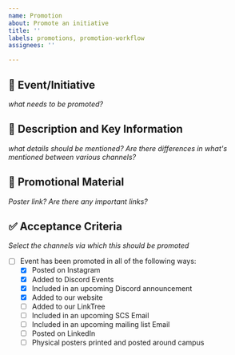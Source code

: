 ```yaml
---
name: Promotion
about: Promote an initiative
title: ''
labels: promotions, promotion-workflow
assignees: ''

---
```

## 🎯 Event/Initiative
*what needs to be promoted?*

## 📝 Description and Key Information
*what details should be mentioned? Are there differences in what's mentioned between various channels?*

## 🎨 Promotional Material 
*Poster link? Are there any important links?*

## ✅ Acceptance Criteria 
*Select the channels via which this should be promoted*
* [ ] Event has been promoted in all of the following ways:
   * [x] Posted on Instagram  
   * [x] Added to Discord Events  
   * [x] Included in an upcoming Discord announcement  
   * [x] Added to our website  
   * [ ] Added to our LinkTree  
   * [ ] Included in an upcoming SCS Email  
   * [ ] Included in an upcoming mailing list Email  
   * [ ] Posted on LinkedIn  
   * [ ] Physical posters printed and posted around campus